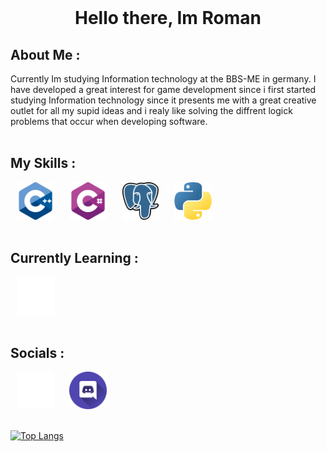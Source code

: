 <br>

<dev align="center">
    <h1><b>Hello there, Im Roman </b></h1>
</dev>

<h2><b>About Me :</b></h2>
Currently Im studying Information technology at the BBS-ME in germany. I have developed a great interest for game development since i first started studying Information technology since it presents me with a great creative outlet for all my supid ideas and i realy like solving the diffrent logick problems that occur when developing software.


<br>
<br>

<h2><b>My Skills :</b></h2>
<div align = "left" >
    <img height="60" src="img/c-.png" hspace="10">
    <img height="60" src="img/c-sharp.png" hspace="10">
    <img height="60" src="img/postgre.png" hspace="10">
    <img height="60" src="img/python.png" hspace="10">
</div>
<br>

<h2><b>Currently Learning :</b></h2>
<div aling = "left">
    <img height="60" src="img/unity.png" hspace="10">
</dif>


<br>
<br>

<h2><b>Socials :</b></h2>
<div aling = "left">
    <a href="https://github.com/WachsamesWiesel/"><img height="60" src="img/github-sign.png" hspace="10"></a>
    <a href="https://discordapp.com/users/435485227025170442/"><img height="60" src="img/discord.png" hspace="10"></a>
</dif>
<br>
<br>

[![Top Langs](https://github-readme-stats.vercel.app/api/top-langs/?username=WachsamesWiesel&theme=codeSTACKr&layout=compact)](https://github.com/anuraghazra/github-readme-stats)
